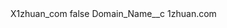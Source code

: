 <?xml version="1.0" encoding="UTF-8"?>
<CustomMetadata xmlns="http://soap.sforce.com/2006/04/metadata" xmlns:xsi="http://www.w3.org/2001/XMLSchema-instance" xmlns:xsd="http://www.w3.org/2001/XMLSchema">
    <label>X1zhuan_com</label>
    <protected>false</protected>
    <values>
        <field>Domain_Name__c</field>
        <value xsi:type="xsd:string">1zhuan.com</value>
    </values>
</CustomMetadata>
